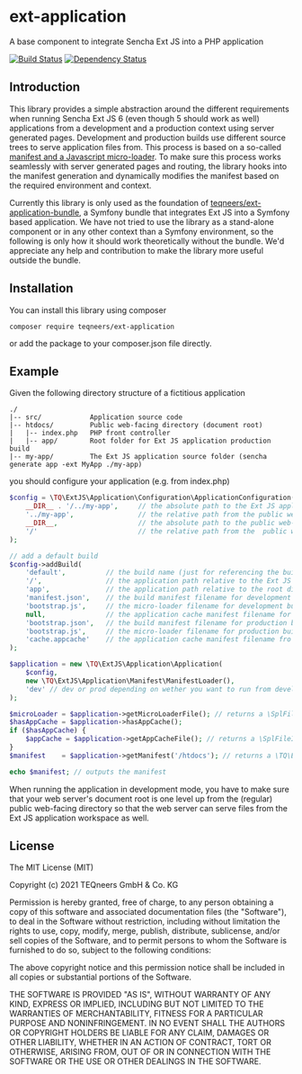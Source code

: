 # ext-application

A base component to integrate Sencha Ext JS into a PHP application

[![Build Status](https://github.com/teqneers/ext-application/actions/workflows/test.yml/badge.svg)](https://github.com/teqneers/ext-application/actions/workflows/test.yml)
[![Dependency Status](https://www.versioneye.com/user/projects/55b4ba9e643533001c000582/badge.svg?style=flat)](https://www.versioneye.com/user/projects/55b4ba9e643533001c000582)

## Introduction

This library provides a simple abstraction around the different requirements when running Sencha Ext JS 6
(even though 5 should work as well) applications from a development and a production context using server generated
pages. Development and production builds use different source trees to serve application files from. This process is
based on a so-called [manifest and a Javascript micro-loader](http://docs.sencha.com/cmd/6.x/microloader.html). To make
sure this process works seamlessly with server generated pages and routing, the library hooks into the manifest
generation and dynamically modifies the manifest based on the required environment and context.

Currently this library is only used as the foundation
of [teqneers/ext-application-bundle](https://github.com/teqneers/ext-application-bundle), a Symfony bundle that
integrates Ext JS into a Symfony based application. We have not tried to use the library as a stand-alone component or
in any other context than a Symfony environment, so the following is only how it should work theoretically without the
bundle. We'd appreciate any help and contribution to make the library more useful outside the bundle.

## Installation

You can install this library using composer

    composer require teqneers/ext-application

or add the package to your composer.json file directly.

## Example

Given the following directory structure of a fictitious application

    ./
    |-- src/            Application source code
    |-- htdocs/         Public web-facing directory (document root)
    |   |-- index.php   PHP front controller
    |   |-- app/        Root folder for Ext JS application production build
    |-- my-app/         The Ext JS application source folder (sencha generate app -ext MyApp ./my-app)

you should configure your application (e.g. from index.php)

```php
$config = \TQ\ExtJS\Application\Configuration\ApplicationConfiguration(
    __DIR__ . '/../my-app',     // the absolute path to the Ext JS application workspace
    '../my-app',                // the relative path from the public web-facing directory to the Ext JS application workspace
    __DIR__,                    // the absolute path to the public web-facing directory
    '/'                         // the relative path from the  public web-facing directory to the root directory used for production build artifacts (usually /)
);

// add a default build
$config->addBuild(
    'default',          // the build name (just for referencing the build)
    '/',                // the application path relative to the Ext JS application workspace (usually / unless you have multiple applications and/or packages in a single workspace)
    'app',              // the application path relative to the root directory used for production build artifacts
    'manifest.json',    // the build manifest filename for development builds
    'bootstrap.js',     // the micro-loader filename for development builds
    null,               // the application cache manifest filename for development builds (usually NULL)
    'bootstrap.json',   // the build manifest filename for production builds
    'bootstrap.js',     // the micro-loader filename for production builds
    'cache.appcache'    // the application cache manifest filename fro production builds
);

$application = new \TQ\ExtJS\Application\Application(
    $config,
    new \TQ\ExtJS\Application\Manifest\ManifestLoader(),
    'dev' // dev or prod depending on wether you want to run from development or drom production build
);

$microLoader = $application->getMicroLoaderFile(); // returns a \SplFileInfo for the configured micro-loader
$hasAppCache = $application->hasAppCache();
if ($hasAppCache) {
    $appCache = $application->getAppCacheFile(); // returns a \SplFileInfo for the configured application cache manifest
}
$manifest    = $application->getManifest('/htdocs'); // returns a \TQ\ExtJS\Application\Manifest\Manifest configured correctly when running document root on your application base path

echo $manifest; // outputs the manifest
```

When running the application in development mode, you have to make sure that your web server's document root is one
level up from the (regular) public web-facing directory so that the web server can serve files from the Ext JS
application workspace as well.

## License

The MIT License (MIT)

Copyright (c) 2021 TEQneers GmbH & Co. KG

Permission is hereby granted, free of charge, to any person obtaining a copy of this software and associated
documentation files (the "Software"), to deal in the Software without restriction, including without limitation the
rights to use, copy, modify, merge, publish, distribute, sublicense, and/or sell copies of the Software, and to permit
persons to whom the Software is furnished to do so, subject to the following conditions:

The above copyright notice and this permission notice shall be included in all copies or substantial portions of the
Software.

THE SOFTWARE IS PROVIDED "AS IS", WITHOUT WARRANTY OF ANY KIND, EXPRESS OR IMPLIED, INCLUDING BUT NOT LIMITED TO THE
WARRANTIES OF MERCHANTABILITY, FITNESS FOR A PARTICULAR PURPOSE AND NONINFRINGEMENT. IN NO EVENT SHALL THE AUTHORS OR
COPYRIGHT HOLDERS BE LIABLE FOR ANY CLAIM, DAMAGES OR OTHER LIABILITY, WHETHER IN AN ACTION OF CONTRACT, TORT OR
OTHERWISE, ARISING FROM, OUT OF OR IN CONNECTION WITH THE SOFTWARE OR THE USE OR OTHER DEALINGS IN THE SOFTWARE.
